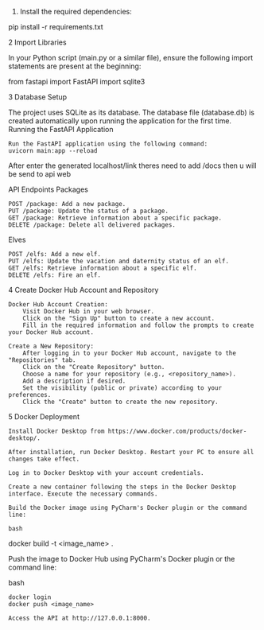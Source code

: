 1. Install the required dependencies:

pip install -r requirements.txt

2 Import Libraries

In your Python script (main.py or a similar file), ensure the following import statements are present at the beginning:

from fastapi import FastAPI
import sqlite3


3 Database Setup

The project uses SQLite as its database. 
The database file (database.db) is created automatically upon running the application for the first time.
Running the FastAPI Application

    Run the FastAPI application using the following command:
    uvicorn main:app --reload

After enter the generated localhost/link theres need to add /docs then u will be send to api web 

API Endpoints
Packages

    POST /package: Add a new package.
    PUT /package: Update the status of a package.
    GET /package: Retrieve information about a specific package.
    DELETE /package: Delete all delivered packages.

Elves

    POST /elfs: Add a new elf.
    PUT /elfs: Update the vacation and daternity status of an elf.
    GET /elfs: Retrieve information about a specific elf.
    DELETE /elfs: Fire an elf.

4 Create Docker Hub Account and Repository

    Docker Hub Account Creation:
        Visit Docker Hub in your web browser.
        Click on the "Sign Up" button to create a new account.
        Fill in the required information and follow the prompts to create your Docker Hub account.

    Create a New Repository:
        After logging in to your Docker Hub account, navigate to the "Repositories" tab.
        Click on the "Create Repository" button.
        Choose a name for your repository (e.g., <repository_name>).
        Add a description if desired.
        Set the visibility (public or private) according to your preferences.
        Click the "Create" button to create the new repository.

5 Docker Deployment

    Install Docker Desktop from https://www.docker.com/products/docker-desktop/.

    After installation, run Docker Desktop. Restart your PC to ensure all changes take effect.

    Log in to Docker Desktop with your account credentials.

    Create a new container following the steps in the Docker Desktop interface. Execute the necessary commands.

    Build the Docker image using PyCharm's Docker plugin or the command line:

    bash

docker build -t <image_name> .

Push the image to Docker Hub using PyCharm's Docker plugin or the command line:

bash

    docker login
    docker push <image_name>

    Access the API at http://127.0.0.1:8000.
